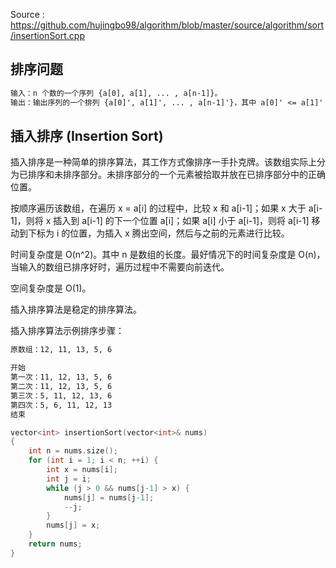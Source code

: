 <!--
 * @Author : Hu Jingbo
 * @Date   : 2021-09-21
-->

Source : <https://github.com/hujingbo98/algorithm/blob/master/source/algorithm/sort/insertionSort.cpp>

## 排序问题

```txt
输入：n 个数的一个序列 {a[0], a[1], ... , a[n-1]}。
输出：输出序列的一个排列 {a[0]', a[1]', ... , a[n-1]'}，其中 a[0]' <= a[1]' <= ... <= a[n-1]'。
```

## 插入排序 (Insertion Sort)

插入排序是一种简单的排序算法，其工作方式像排序一手扑克牌。该数组实际上分为已排序和未排序部分。未排序部分的一个元素被拾取并放在已排序部分中的正确位置。

按顺序遍历该数组，在遍历 x = a[i] 的过程中，比较 x 和 a[i-1]；如果 x 大于 a[i-1]，则将 x 插入到 a[i-1] 的下一个位置 a[i]；如果 a[i] 小于 a[i-1]，则将 a[i-1] 移动到下标为 i 的位置，为插入 x 腾出空间，然后与之前的元素进行比较。

时间复杂度是 O(n^2)。其中 n 是数组的长度。最好情况下的时间复杂度是 O(n)，当输入的数组已排序好时，遍历过程中不需要向前迭代。

空间复杂度是 O(1)。

插入排序算法是稳定的排序算法。

插入排序算法示例排序步骤：

```txt
原数组：12, 11, 13, 5, 6

开始
第一次：11, 12, 13, 5, 6
第二次：11, 12, 13, 5, 6
第三次：5, 11, 12, 13, 6
第四次：5, 6, 11, 12, 13
结束
```

```c++
vector<int> insertionSort(vector<int>& nums)
{
    int n = nums.size();
    for (int i = 1; i < n; ++i) {
        int x = nums[i];
        int j = i;
        while (j > 0 && nums[j-1] > x) {
            nums[j] = nums[j-1];
            --j;
        }
        nums[j] = x;
    }
    return nums;
}
```
